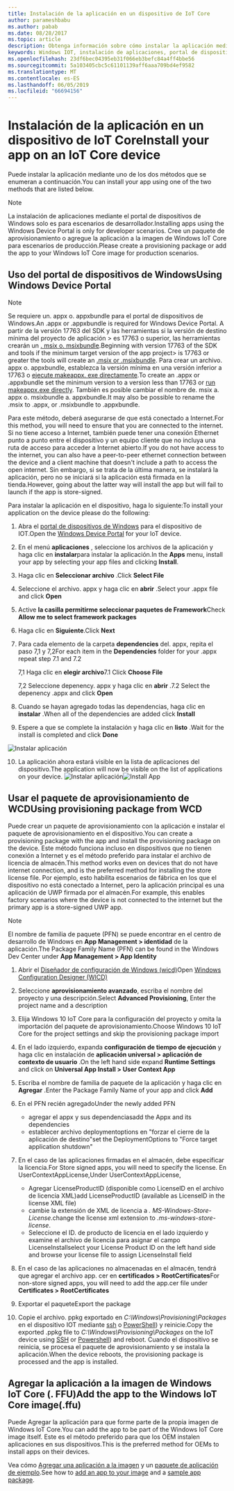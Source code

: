 ```yaml
---
title: Instalación de la aplicación en un dispositivo de IoT Core
author: parameshbabu
ms.author: pabab
ms.date: 08/28/2017
ms.topic: article
description: Obtenga información sobre cómo instalar la aplicación mediante el portal de dispositivos de Windows o como parte de la imagen de IoT Core.
keywords: Windows IOT, instalación de aplicaciones, portal de dispositivos de Windows, dispositivos
ms.openlocfilehash: 23df6bec04395eb31f066eb3befc84a4ff4bbe56
ms.sourcegitcommit: 5a103405cbc5c61101139aff6aaa709bd4ef9582
ms.translationtype: MT
ms.contentlocale: es-ES
ms.lasthandoff: 06/05/2019
ms.locfileid: "66694156"
---
```

# <a name="install-your-app-on-an-iot-core-device"></a><span data-ttu-id="55734-104">Instalación de la aplicación en un dispositivo de IoT Core</span><span class="sxs-lookup"><span data-stu-id="55734-104">Install your app on an IoT Core device</span></span>
<span data-ttu-id="55734-105">Puede instalar la aplicación mediante uno de los dos métodos que se enumeran a continuación.</span><span class="sxs-lookup"><span data-stu-id="55734-105">You can install your app using one of the two methods that are listed below.</span></span>

> [!NOTE]
> <span data-ttu-id="55734-106">La instalación de aplicaciones mediante el portal de dispositivos de Windows solo es para escenarios de desarrollador.</span><span class="sxs-lookup"><span data-stu-id="55734-106">Installing apps using the Windows Device Portal is only for developer scenarios.</span></span>
> <span data-ttu-id="55734-107">Cree un paquete de aprovisionamiento o agregue la aplicación a la imagen de Windows IoT Core para escenarios de producción.</span><span class="sxs-lookup"><span data-stu-id="55734-107">Please create a provisioning package or add the app to your Windows IoT Core image for production scenarios.</span></span>

## <a name="using-windows-device-portal"></a><span data-ttu-id="55734-108">Uso del portal de dispositivos de Windows</span><span class="sxs-lookup"><span data-stu-id="55734-108">Using Windows Device Portal</span></span>

> [!NOTE]
> <span data-ttu-id="55734-109">Se requiere un. appx o. appxbundle para el portal de dispositivos de Windows.</span><span class="sxs-lookup"><span data-stu-id="55734-109">An .appx or .appxbundle is required for Windows Device Portal.</span></span> <span data-ttu-id="55734-110">A partir de la versión 17763 del SDK y las herramientas si la versión de destino mínima del proyecto de aplicación > es 17763 o superior, las herramientas crearán un [. msix o. msixbundle](https://developercommunity.visualstudio.com/content/problem/391934/makeappx-now-creates-msix-files-instead-of-appx.html).</span><span class="sxs-lookup"><span data-stu-id="55734-110">Beginning with version 17763 of the SDK and tools if the minimum target version of the app project> is 17763 or greater the tools will create an [.msix or .msixbundle](https://developercommunity.visualstudio.com/content/problem/391934/makeappx-now-creates-msix-files-instead-of-appx.html).</span></span>
> <span data-ttu-id="55734-111">Para crear un archivo. appx o. appxbundle, establezca la versión mínima en una versión inferior a 17763 o [ejecute makeappx. exe directamente](https://docs.microsoft.com/en-us/windows/desktop/appxpkg/make-appx-package--makeappx-exe-#command-line-syntax).</span><span class="sxs-lookup"><span data-stu-id="55734-111">To create an .appx or .appxbundle set the minimum version to a version less than 17763 or [run makeappx.exe directly](https://docs.microsoft.com/en-us/windows/desktop/appxpkg/make-appx-package--makeappx-exe-#command-line-syntax).</span></span> <span data-ttu-id="55734-112">También es posible cambiar el nombre de. msix a. appx o. msixbundle a. appxbundle.</span><span class="sxs-lookup"><span data-stu-id="55734-112">It may also be possible to rename the .msix to .appx, or .msixbundle to .appxbundle.</span></span>

<span data-ttu-id="55734-113">Para este método, deberá asegurarse de que está conectado a Internet.</span><span class="sxs-lookup"><span data-stu-id="55734-113">For this method, you will need to ensure that you are connected to the internet.</span></span> <span data-ttu-id="55734-114">Si no tiene acceso a Internet, también puede tener una conexión Ethernet punto a punto entre el dispositivo y un equipo cliente que no incluya una ruta de acceso para acceder a Internet abierto.</span><span class="sxs-lookup"><span data-stu-id="55734-114">If you do not have access to the internet, you can also have a peer-to-peer ethernet connection between the device and a client machine that doesn't include a path to access the open internet.</span></span> <span data-ttu-id="55734-115">Sin embargo, si se trata de la última manera, se instalará la aplicación, pero no se iniciará si la aplicación está firmada en la tienda.</span><span class="sxs-lookup"><span data-stu-id="55734-115">However, going about the latter way will install the app but will fail to launch if the app is store-signed.</span></span>

<span data-ttu-id="55734-116">Para instalar la aplicación en el dispositivo, haga lo siguiente:</span><span class="sxs-lookup"><span data-stu-id="55734-116">To install your application on the device please do the following:</span></span>

1. <span data-ttu-id="55734-117">Abra el [portal de dispositivos de Windows](https://docs.microsoft.com/windows/iot-core/manage-your-device/deviceportal) para el dispositivo de IOT.</span><span class="sxs-lookup"><span data-stu-id="55734-117">Open the [Windows Device Portal](https://docs.microsoft.com/windows/iot-core/manage-your-device/deviceportal) for your IoT device.</span></span>

2. <span data-ttu-id="55734-118">En el menú **aplicaciones** , seleccione los archivos de la aplicación y haga clic en **instalar**para instalar la aplicación.</span><span class="sxs-lookup"><span data-stu-id="55734-118">In the **Apps** menu, install your app by selecting your app files and clicking **Install**.</span></span>

3. <span data-ttu-id="55734-119">Haga clic en **Seleccionar archivo** .</span><span class="sxs-lookup"><span data-stu-id="55734-119">Click **Select File**</span></span>

4. <span data-ttu-id="55734-120">Seleccione el archivo. appx y haga clic en **abrir** .</span><span class="sxs-lookup"><span data-stu-id="55734-120">Select your .appx file and click **Open**</span></span>

5. <span data-ttu-id="55734-121">Active **la casilla permitirme seleccionar paquetes de Framework**</span><span class="sxs-lookup"><span data-stu-id="55734-121">Check **Allow me to select framework packages**</span></span>

6. <span data-ttu-id="55734-122">Haga clic en **Siguiente**.</span><span class="sxs-lookup"><span data-stu-id="55734-122">Click **Next**</span></span>

7. <span data-ttu-id="55734-123">Para cada elemento de la carpeta **dependencies** del. appx, repita el paso 7,1 y 7,2</span><span class="sxs-lookup"><span data-stu-id="55734-123">For each item in the **Dependencies** folder for your .appx repeat step 7.1 and 7.2</span></span>

    <span data-ttu-id="55734-124">7,1 Haga clic en **elegir archivo**</span><span class="sxs-lookup"><span data-stu-id="55734-124">7.1 Click **Choose File**</span></span>

    <span data-ttu-id="55734-125">7,2 Seleccione depenency. appx y haga clic en **abrir** .</span><span class="sxs-lookup"><span data-stu-id="55734-125">7.2 Select the depenency .appx and click **Open**</span></span>

8. <span data-ttu-id="55734-126">Cuando se hayan agregado todas las dependencias, haga clic en **instalar** .</span><span class="sxs-lookup"><span data-stu-id="55734-126">When all of the dependencies are added click **Install**</span></span>

9. <span data-ttu-id="55734-127">Espere a que se complete la instalación y haga clic en **listo** .</span><span class="sxs-lookup"><span data-stu-id="55734-127">Wait for the install is completed and click **Done**</span></span>

 ![Instalar aplicación](../media/AppInstaller/install-app.gif)

10. <span data-ttu-id="55734-129">La aplicación ahora estará visible en la lista de aplicaciones del dispositivo.</span><span class="sxs-lookup"><span data-stu-id="55734-129">The application will now be visible on the list of applications on your device.</span></span>
 <span data-ttu-id="55734-130">![Instalar aplicación](../media/AppInstaller/install-app.gif)</span><span class="sxs-lookup"><span data-stu-id="55734-130">![Install App](../media/AppInstaller/install-app.gif)</span></span>


## <a name="using-provisioning-package-from-wcd"></a><span data-ttu-id="55734-131">Usar el paquete de aprovisionamiento de WCD</span><span class="sxs-lookup"><span data-stu-id="55734-131">Using provisioning package from WCD</span></span>
<span data-ttu-id="55734-132">Puede crear un paquete de aprovisionamiento con la aplicación e instalar el paquete de aprovisionamiento en el dispositivo.</span><span class="sxs-lookup"><span data-stu-id="55734-132">You can create a provisioning package with the app and install the provisioning package on the device.</span></span> <span data-ttu-id="55734-133">Este método funciona incluso en dispositivos que no tienen conexión a Internet y es el método preferido para instalar el archivo de licencia de almacén.</span><span class="sxs-lookup"><span data-stu-id="55734-133">This method works even on devices that do not have internet connection, and is the preferred method for installing the store license file.</span></span> <span data-ttu-id="55734-134">Por ejemplo, esto habilita escenarios de fábrica en los que el dispositivo no está conectado a Internet, pero la aplicación principal es una aplicación de UWP firmada por el almacén.</span><span class="sxs-lookup"><span data-stu-id="55734-134">For example, this enables factory scenarios where the device is not connected to the internet but the primary app is a store-signed UWP app.</span></span>

> [!NOTE]
> <span data-ttu-id="55734-135">El nombre de familia de paquete (PFN) se puede encontrar en el centro de desarrollo de Windows en **App Management > identidad** de la aplicación.</span><span class="sxs-lookup"><span data-stu-id="55734-135">The Package Family Name (PFN) can be found in the Windows Dev Center under **App Management > App Identity**</span></span>

1. <span data-ttu-id="55734-136">Abrir el [Diseñador de configuración de Windows (wicd)](https://docs.microsoft.com/windows/configuration/provisioning-packages/provisioning-install-icd)</span><span class="sxs-lookup"><span data-stu-id="55734-136">Open [Windows Configuration Designer (WICD)](https://docs.microsoft.com/windows/configuration/provisioning-packages/provisioning-install-icd)</span></span>

2. <span data-ttu-id="55734-137">Seleccione **aprovisionamiento avanzado**, escriba el nombre del proyecto y una descripción.</span><span class="sxs-lookup"><span data-stu-id="55734-137">Select **Advanced Provisioning**, Enter the project name and a description</span></span>

3. <span data-ttu-id="55734-138">Elija Windows 10 IoT Core para la configuración del proyecto y omita la importación del paquete de aprovisionamiento.</span><span class="sxs-lookup"><span data-stu-id="55734-138">Choose Windows 10 IoT Core for the project settings and skip the provisioning package import</span></span>

4. <span data-ttu-id="55734-139">En el lado izquierdo, expanda **configuración de tiempo de ejecución** y haga clic en instalación de **aplicación universal > aplicación de contexto de usuario** .</span><span class="sxs-lookup"><span data-stu-id="55734-139">On the left hand side expand **Runtime Settings** and click on **Universal App Install > User Context App**</span></span>

5. <span data-ttu-id="55734-140">Escriba el nombre de familia de paquete de la aplicación y haga clic en **Agregar** .</span><span class="sxs-lookup"><span data-stu-id="55734-140">Enter the Package Family Name of your app and click **Add**</span></span>

6. <span data-ttu-id="55734-141">En el PFN recién agregado</span><span class="sxs-lookup"><span data-stu-id="55734-141">Under the newly added PFN</span></span>
    - <span data-ttu-id="55734-142">agregar el appx y sus dependencias</span><span class="sxs-lookup"><span data-stu-id="55734-142">add the Appx and its dependencies</span></span>
    - <span data-ttu-id="55734-143">establecer archivo deploymentoptions en "forzar el cierre de la aplicación de destino"</span><span class="sxs-lookup"><span data-stu-id="55734-143">set the DeploymentOptions to "Force target application shutdown"</span></span>

7. <span data-ttu-id="55734-144">En el caso de las aplicaciones firmadas en el almacén, debe especificar la licencia.</span><span class="sxs-lookup"><span data-stu-id="55734-144">For Store signed apps, you will need to specify the license.</span></span> <span data-ttu-id="55734-145">En UserContextAppLicense,</span><span class="sxs-lookup"><span data-stu-id="55734-145">Under UserContextAppLicense,</span></span>
    - <span data-ttu-id="55734-146">Agregar LicenseProductID (disponible como LicenseID en el archivo de licencia XML)</span><span class="sxs-lookup"><span data-stu-id="55734-146">add LicenseProductID (available as LicenseID in the license XML file)</span></span>
    - <span data-ttu-id="55734-147">cambie la extensión de XML de licencia a *. MS-Windows-Store-License*.</span><span class="sxs-lookup"><span data-stu-id="55734-147">change the license xml extension to *.ms-windows-store-license*.</span></span>
    - <span data-ttu-id="55734-148">Seleccione el ID. de producto de licencia en el lado izquierdo y examine el archivo de licencia para asignar el campo LicenseInstall</span><span class="sxs-lookup"><span data-stu-id="55734-148">select your License Product ID on the left hand side and browse your license file to assign LicenseInstall field</span></span>

8. <span data-ttu-id="55734-149">En el caso de las aplicaciones no almacenadas en el almacén, tendrá que agregar el archivo app. cer en **certificados > RootCertificates**</span><span class="sxs-lookup"><span data-stu-id="55734-149">For non-store signed apps, you will need to add the app.cer file under **Certificates > RootCertificates**</span></span> 

9. <span data-ttu-id="55734-150">Exportar el paquete</span><span class="sxs-lookup"><span data-stu-id="55734-150">Export the package</span></span>

10. <span data-ttu-id="55734-151">Copie el archivo. ppkg exportado en _C:\Windows\Provisioning\Packages_ en el dispositivo IOT mediante [ssh](../connect-your-device/SSH.md) o [PowerShell](../connect-your-device/powershell.md)) y reinicie.</span><span class="sxs-lookup"><span data-stu-id="55734-151">Copy the exported .ppkg file to _C:\Windows\Provisioning\Packages_ on the IoT device using [SSH](../connect-your-device/SSH.md) or [Powershell](../connect-your-device/powershell.md)) and reboot.</span></span> <span data-ttu-id="55734-152">Cuando el dispositivo se reinicia, se procesa el paquete de aprovisionamiento y se instala la aplicación.</span><span class="sxs-lookup"><span data-stu-id="55734-152">When the device reboots, the provisioning package is processed and the app is installed.</span></span>


## <a name="add-the-app-to-the-windows-iot-core-imageffu"></a><span data-ttu-id="55734-153">Agregar la aplicación a la imagen de Windows IoT Core (. FFU)</span><span class="sxs-lookup"><span data-stu-id="55734-153">Add the app to the Windows IoT Core image(.ffu)</span></span>
<span data-ttu-id="55734-154">Puede Agregar la aplicación para que forme parte de la propia imagen de Windows IoT Core.</span><span class="sxs-lookup"><span data-stu-id="55734-154">You can add the app to be part of the Windows IoT Core image itself.</span></span>
<span data-ttu-id="55734-155">Este es el método preferido para que los OEM instalen aplicaciones en sus dispositivos.</span><span class="sxs-lookup"><span data-stu-id="55734-155">This is the preferred method for OEMs to install apps on their devices.</span></span>

<span data-ttu-id="55734-156">Vea cómo [Agregar una aplicación a la imagen](https://docs.microsoft.com/windows-hardware/manufacture/iot/deploy-your-app-with-a-standard-board) y un [paquete de aplicación de ejemplo](https://github.com/ms-iot/iot-adk-addonkit/tree/master/Workspace/Source-arm/Packages/Appx.IoTCoreDefaultApp).</span><span class="sxs-lookup"><span data-stu-id="55734-156">See how to [add an app to your image](https://docs.microsoft.com/windows-hardware/manufacture/iot/deploy-your-app-with-a-standard-board) and a [sample app package](https://github.com/ms-iot/iot-adk-addonkit/tree/master/Workspace/Source-arm/Packages/Appx.IoTCoreDefaultApp).</span></span>
